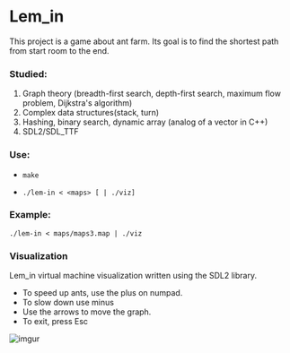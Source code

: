 # Lem_in

This project is a game about ant farm. Its goal is to find the shortest path from start room to the end.

### Studied:

1. Graph theory (breadth-first search, depth-first search, maximum flow problem, Dijkstra's algorithm)
2. Complex data structures(stack, turn)
3. Hashing, binary search, dynamic array (analog of a vector in C++)
3. SDL2/SDL_TTF

### Use:
 - `make`

 - `./lem-in < <maps> [ | ./viz]`

### Example:

`./lem-in < maps/maps3.map | ./viz`

### Visualization
Lem_in virtual machine visualization written using the SDL2 library.
 - To speed up ants, use the plus on numpad.
 - To slow down use minus
 - Use the arrows to move the graph.
 - To exit, press Esc

![imgur](https://i.imgur.com/icuY3dk.png)
